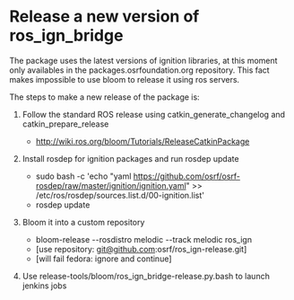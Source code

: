 # Release a new version of ros_ign_bridge

The package uses the latest versions of ignition libraries, at this moment only
availables in the packages.osrfoundation.org repository. This fact makes
impossible to use bloom to release it using ros servers.

The steps to make a new release of the package is:

 1. Follow the standard ROS release using catkin_generate_changelog and catkin_prepare_release
    - http://wiki.ros.org/bloom/Tutorials/ReleaseCatkinPackage

 1. Install rosdep for ignition packages and run rosdep update
    - sudo bash -c 'echo "yaml https://github.com/osrf/osrf-rosdep/raw/master/ignition/ignition.yaml" >> /etc/ros/rosdep/sources.list.d/00-ignition.list'
    - rosdep update

 1. Bloom it into a custom repository
    -  bloom-release --rosdistro melodic --track melodic ros_ign
    -  [use repository: git@github.com:osrf/ros_ign-release.git]
    -  [will fail fedora: ignore and continue]

 1. Use release-tools/bloom/ros_ign_bridge-release.py.bash to launch jenkins jobs
